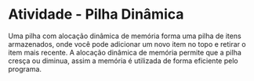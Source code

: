 # Atividade - Pilha Dinâmica
Uma pilha com alocação dinâmica de memória forma uma pilha de itens armazenados, onde
você pode adicionar um novo item no topo e retirar o item mais recente. A alocação dinâmica
de memória permite que a pilha cresça ou diminua, assim a memória é utilizada de forma
eficiente pelo programa.

